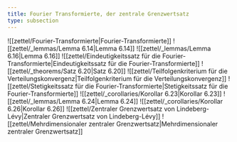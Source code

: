```yaml
---
title: Fourier Transformierte, der zentrale Grenzwertsatz
type: subsection
---
```


![[zettel/Fourier-Transformierte|Fourier-Transformierte]]
![[zettel/_lemmas/Lemma 6.14|Lemma 6.14]]
![[zettel/_lemmas/Lemma 6.16|Lemma 6.16]]
![[zettel/Eindeutigkeitssatz für die Fourier-Transformierte|Eindeutigkeitssatz für die Fourier-Transformierte]]
![[zettel/_theorems/Satz 6.20|Satz 6.20]]
![[zettel/Teilfolgenkriterium für die Verteilungskonvergenz|Teilfolgenkriterium für die Verteilungskonvergenz]]
![[zettel/Stetigkeitssatz für die Fourier-Transformierte|Stetigkeitssatz für die Fourier-Transformierte]]
![[zettel/_corollaries/Korollar 6.23|Korollar 6.23]]
![[zettel/_lemmas/Lemma 6.24|Lemma 6.24]]
![[zettel/_corollaries/Korollar 6.26|Korollar 6.26]]
![[zettel/Zentraler Grenzwertsatz von Lindeberg-Lévy|Zentraler Grenzwertsatz von Lindeberg-Lévy]]
![[zettel/Mehrdimensionaler zentraler Grenzwertsatz|Mehrdimensionaler zentraler Grenzwertsatz]]
